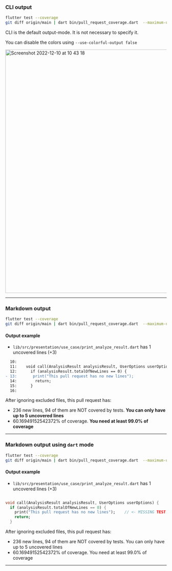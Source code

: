 ### CLI output

```bash
flutter test --coverage
git diff origin/main | dart bin/pull_request_coverage.dart  --maximum-uncovered-lines 5 --minimum-coverage 99 --output-mode cli    
```

CLI is the default output-mode. It is not necessary to specify it.

You can disable the colors using `--use-colorful-output false`

<img width="758" alt="Screenshot 2022-12-10 at 10 43 18" src="https://user-images.githubusercontent.com/7644323/206858399-4b5f0261-c832-428b-acf5-7e0ad74c5d60.png">

____
### Markdown output

```bash
flutter test --coverage
git diff origin/main | dart bin/pull_request_coverage.dart  --maximum-uncovered-lines 5 --minimum-coverage 99 --output-mode markdown    
```

#### Output example
- `lib/src/presentation/use_case/print_analyze_result.dart` has 1 uncovered lines (+3)
```diff
  10:  
  11:    void call(AnalysisResult analysisResult, UserOptions userOptions) {
  12:      if (analysisResult.totalOfNewLines == 0) {
- 13:       print("This pull request has no new lines");
  14:        return;
  15:      }
  16:  
```

After ignoring excluded files, this pull request has:
- 236 new lines, 94 of them are NOT covered by tests. **You can only have up to 5 uncovered lines**
- 60.16949152542372% of coverage. **You need at least 99.0% of coverage**

____
### Markdown output using `dart` mode

```bash
flutter test --coverage
git diff origin/main | dart bin/pull_request_coverage.dart  --maximum-uncovered-lines 5 --minimum-coverage 99 --output-mode markdown --markdown-mode dart 
```

#### Output example
- `lib/src/presentation/use_case/print_analyze_result.dart` has 1 uncovered lines (+3)

```dart

void call(AnalysisResult analysisResult, UserOptions userOptions) {
  if (analysisResult.totalOfNewLines == 0) {
    print("This pull request has no new lines");	// <- MISSING TEST AT LINE 13
    return;
  }

```

After ignoring excluded files, this pull request has:
- 236 new lines, 94 of them are NOT covered by tests. You can only have up to 5 uncovered lines
- 60.16949152542372% of coverage. You need at least 99.0% of coverage

____